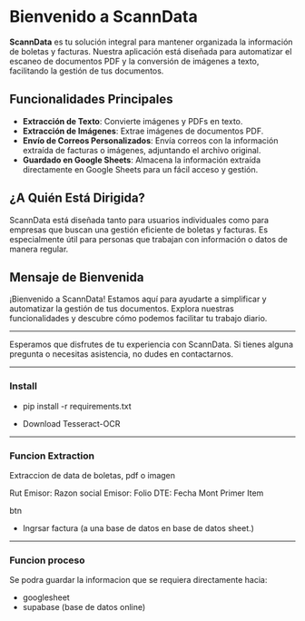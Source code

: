 
# Bienvenido a ScannData

**ScannData** es tu solución integral para mantener organizada la información de boletas y facturas. Nuestra aplicación está diseñada para automatizar el escaneo de documentos PDF y la conversión de imágenes a texto, facilitando la gestión de tus documentos.

## Funcionalidades Principales

- **Extracción de Texto**: Convierte imágenes y PDFs en texto.
- **Extracción de Imágenes**: Extrae imágenes de documentos PDF.
- **Envío de Correos Personalizados**: Envía correos con la información extraída de facturas o imágenes, adjuntando el archivo original.
- **Guardado en Google Sheets**: Almacena la información extraída directamente en Google Sheets para un fácil acceso y gestión.

## ¿A Quién Está Dirigida?

ScannData está diseñada tanto para usuarios individuales como para empresas que buscan una gestión eficiente de boletas y facturas. Es especialmente útil para personas que trabajan con información o datos de manera regular.

## Mensaje de Bienvenida

¡Bienvenido a ScannData! Estamos aquí para ayudarte a simplificar y automatizar la gestión de tus documentos. Explora nuestras funcionalidades y descubre cómo podemos facilitar tu trabajo diario.

---

Esperamos que disfrutes de tu experiencia con ScannData. Si tienes alguna pregunta o necesitas asistencia, no dudes en contactarnos.



---------
### Install

- pip install -r requirements.txt

- Download Tesseract-OCR


----
### Funcion Extraction

Extraccion de data de boletas, pdf o imagen

Rut Emisor:
Razon social Emisor:
Folio DTE:
Fecha
Mont
Primer Item

btn
- Ingrsar factura (a una base de datos en base de datos sheet.)


-----
### Funcion proceso
Se podra guardar la informacion que se requiera directamente hacia:
- googlesheet
- supabase (base de datos online)



